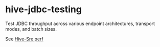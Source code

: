 # hive-jdbc-testing
Test JDBC throughput across various endpoint architectures, transport modes, and batch sizes.

See [Hive-Sre perf](https://github.com/dstreev/cloudera_upgrade_utils/blob/master/hive-sre/perf.md)
